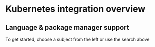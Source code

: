 # Kubernetes integration overview

## Language & package manager support

To get started, choose a subject from the left or use the search above

